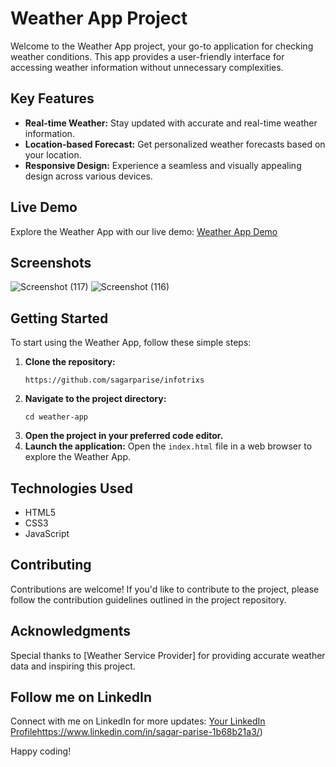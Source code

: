 # Weather App Project

Welcome to the Weather App project, your go-to application for checking weather conditions. This app provides a user-friendly interface for accessing weather information without unnecessary complexities.

## Key Features
- **Real-time Weather:** Stay updated with accurate and real-time weather information.
- **Location-based Forecast:** Get personalized weather forecasts based on your location.
- **Responsive Design:** Experience a seamless and visually appealing design across various devices.

## Live Demo
Explore the Weather App with our live demo: [Weather App Demo](https://your-weather-app-demo-url.com)

## Screenshots
![Screenshot (117)](https://github.com/sagarparise/Weather_Forcast/assets/141607123/c520223f-d423-4b89-b182-cbb5640e16f7)
![Screenshot (116)](https://github.com/sagarparise/Weather_Forcast/assets/141607123/9704c9a9-4f49-4496-a911-939c59886a40)

## Getting Started
To start using the Weather App, follow these simple steps:
1. **Clone the repository:**
    ```
   https://github.com/sagarparise/infotrixs
    ```
2. **Navigate to the project directory:**
    ```
    cd weather-app
    ```
3. **Open the project in your preferred code editor.**
4. **Launch the application:**
    Open the `index.html` file in a web browser to explore the Weather App.

## Technologies Used
- HTML5
- CSS3
- JavaScript

## Contributing
Contributions are welcome! If you'd like to contribute to the project, please follow the contribution guidelines outlined in the project repository.

## Acknowledgments
Special thanks to [Weather Service Provider] for providing accurate weather data and inspiring this project.

## Follow me on LinkedIn
Connect with me on LinkedIn for more updates: [Your LinkedIn Profile](https://www.linkedin.com/in/sagar-parise-1b68b21a3/)https://www.linkedin.com/in/sagar-parise-1b68b21a3/)

Happy coding!

